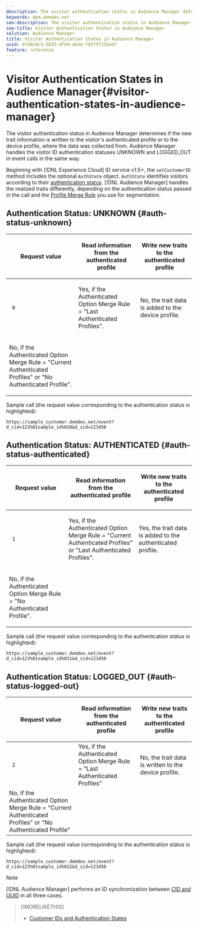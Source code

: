 ```yaml
---
description: The visitor authentication status in Audience Manager determines if the new trait information is written to the visitor's authenticated profile or to the device profile, where the data was collected from. Audience Manager handles the visitor ID authentication statuses UNKNOWN and LOGGED_OUT in event calls in the same way.
keywords: dpm.demdex.net
seo-description: The visitor authentication status in Audience Manager determines if the new trait information is written to the visitor's authenticated profile or to the device profile, where the data was collected from. Audience Manager handles the visitor ID authentication statuses UNKNOWN and LOGGED_OUT in event calls in the same way.
seo-title: Visitor Authentication States in Audience Manager
solution: Audience Manager
title: Visitor Authentication States in Audience Manager
uuid: d748c0c3-5833-4fb9-ab3e-793f5f252e47
feature: reference
---
```


# Visitor Authentication States in Audience Manager{#visitor-authentication-states-in-audience-manager}

The visitor authentication status in Audience Manager determines if the new trait information is written to the visitor's authenticated profile or to the device profile, where the data was collected from. Audience Manager handles the visitor ID authentication statuses UNKNOWN and LOGGED_OUT in event calls in the same way.

Beginning with [!DNL Experience Cloud] ID service v1.5+, the `setCustomerID` method includes the optional `AuthState` object. `AuthState` identifies visitors according to their [authentication status](https://docs.adobe.com/content/help/en/id-service/using/reference/authenticated-state.html). [!DNL Audience Manager] handles the realized traits differently, depending on the authentication status passed in the call and the [Profile Merge Rule](../features/profile-merge-rules/merge-rules-dashboard.md) you use for segmentation.

## Authentication Status: UNKNOWN {#auth-status-unknown}

<table id="table_E1EA51533FAE4BBFB338D6F6116BC1F9"> 
 <thead> 
  <tr> 
   <th colname="col1" class="entry"> <p>Request value </p> </th> 
   <th colname="col2" class="entry"> <p> <b>Read</b> information from the authenticated profile </p> </th> 
   <th colname="col3" class="entry"> <p> <b>Write</b> new traits to the authenticated profile </p> </th> 
  </tr> 
 </thead>
 <tbody> 
  <tr> 
   <td colname="col1" morerows="1"> <p> <code> 0 </code> </p> </td> 
   <td colname="col2"> <p>Yes, if the Authenticated Option Merge Rule = "Last Authenticated Profiles". </p> </td> 
   <td colname="col3" morerows="1"> <p>No, the trait data is added to the device profile. </p> </td> 
  </tr> 
  <tr> 
   <td colname="col2"> <p>No, if the Authenticated Option Merge Rule = "Current Authenticated Profiles" or "No Authenticated Profile". </p> </td> 
  </tr> 
 </tbody> 
</table>

Sample call (the request value corresponding to the authentication status is highlighted):

`https://sample_customer.demdex.net/event?d_cid=123%01sample_id%010&d_sid=123456`

## Authentication Status: AUTHENTICATED {#auth-status-authenticated}

<table id="table_956ABF96024744308F7773E1F96482B7"> 
 <thead> 
  <tr> 
   <th colname="col1" class="entry"> <p>Request value </p> </th> 
   <th colname="col2" class="entry"> <p> <b>Read</b> information from the authenticated profile </p> </th> 
   <th colname="col3" class="entry"> <p> <b>Write</b> new traits to the authenticated profile </p> </th> 
  </tr> 
 </thead>
 <tbody> 
  <tr> 
   <td colname="col1" morerows="1"> <p> <code> 1 </code> </p> </td> 
   <td colname="col2"> <p>Yes, if the Authenticated Option Merge Rule = "Current Authenticated Profiles" or "Last Authenticated Profiles". </p> </td> 
   <td colname="col3" morerows="1"> <p>Yes, the trait data is added to the authenticated profile. </p> </td> 
  </tr> 
  <tr> 
   <td colname="col2"> <p>No, if the Authenticated Option Merge Rule = "No Authenticated Profile". </p> </td> 
  </tr> 
 </tbody> 
</table>

Sample call (the request value corresponding to the authentication status is highlighted):

`https://sample_customer.demdex.net/event?d_cid=123%01sample_id%011&d_sid=123456`

## Authentication Status: LOGGED_OUT {#auth-status-logged-out}

<table id="table_783F0CBB0431482AA49F41468FA65B19"> 
 <thead> 
  <tr> 
   <th colname="col1" class="entry"> <p>Request value </p> </th> 
   <th colname="col2" class="entry"> <p> <b>Read</b> information from the authenticated profile </p> </th> 
   <th colname="col3" class="entry"> <p> <b>Write</b> new traits to the authenticated profile </p> </th> 
  </tr> 
 </thead>
 <tbody> 
  <tr> 
   <td colname="col1" morerows="1"> <p> <code> 2 </code> </p> </td> 
   <td colname="col2"> Yes, if the Authenticated Option Merge Rule = "Last Authenticated Profiles" </td> 
   <td colname="col3" morerows="1"> <p>No, the trait data is written to the device profile. </p> </td> 
  </tr> 
  <tr> 
   <td colname="col2"> No, if the Authenticated Option Merge Rule = "Current Authenticated Profiles" or "No Authenticated Profile" </td> 
  </tr> 
 </tbody> 
</table>

Sample call (the request value corresponding to the authentication status is highlighted):

`https://sample_customer.demdex.net/event?d_cid=123%01sample_id%012&d_sid=123456`

>[!NOTE]
>
>[!DNL Audience Manager] performs an ID synchronization between [CID and UUID](../reference/ids-in-aam.md) in all three cases.

>[!MORELIKETHIS]
>
>* [Customer IDs and Authentication States](https://docs.adobe.com/content/help/en/id-service/using/reference/authenticated-state.html)
